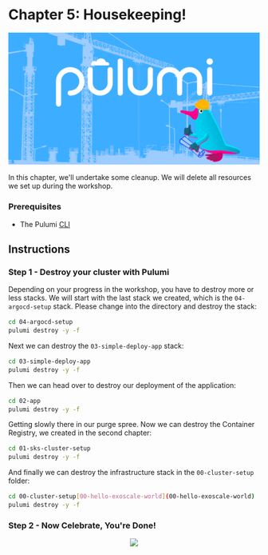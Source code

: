# Chapter 5: Housekeeping!

<img src="img/chap5.png">

In this chapter, we'll undertake some cleanup. We will delete all resources we set up during the
workshop.

### Prerequisites

- The Pulumi [CLI](https://www.pulumi.com/docs/get-started/install/)

## Instructions

### Step 1 - Destroy your cluster with Pulumi

Depending on your progress in the workshop, you have to destroy more or less stacks. We will start with the last stack
we created, which is the `04-argocd-setup` stack. Please change into the directory and destroy the stack:

```bash
cd 04-argocd-setup
pulumi destroy -y -f
```

Next we can destroy the `03-simple-deploy-app` stack:

```bash
cd 03-simple-deploy-app
pulumi destroy -y -f
```

Then we can head over to destroy our deployment of the application:

```bash
cd 02-app
pulumi destroy -y -f
```

Getting slowly there in our purge spree. Now we can destroy the Container Registry, we created in the second chapter:

```bash
cd 01-sks-cluster-setup
pulumi destroy -y -f
```

And finally we can destroy the infrastructure stack in the `00-cluster-setup` folder:

```bash
cd 00-cluster-setup[00-hello-exoscale-world](00-hello-exoscale-world)
pulumi destroy -y -f
```

### Step 2 - Now Celebrate, You're Done!

<p align="center">
  <img src="https://cdn.dribbble.com/users/234969/screenshots/5414177/burst_trophy_dribbble.gif">
</p>
